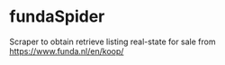 # fundaSpider
Scraper to obtain retrieve listing real-state for sale from https://www.funda.nl/en/koop/

